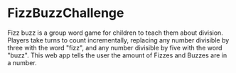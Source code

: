 # FizzBuzzChallenge
Fizz buzz is a group word game for children to teach them about division. Players take turns to count incrementally, replacing any number divisible by three with the word "fizz", and any number divisible by five with the word "buzz". This web app tells the user the amount of Fizzes and Buzzes are in a number.
